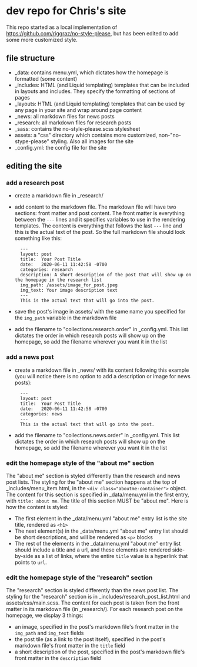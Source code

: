 # dev repo for Chris's site
This repo started as a local implementation of https://github.com/riggraz/no-style-please, but has been edited to add some more customized style.

## file structure
* _data: contains menu.yml, which dictates how the homepage is formatted (some content)
* _includes: HTML (and Liquid templating) templates that can be included in layouts and includes. They specify the formatting of sections of pages
* _layouts: HTML (and Liquid templating) templates that can be used by any page in your site and wrap around page content
* _news: all markdown files for news posts
* _research: all markdown files for research posts
* _sass: contains the no-style-please.scss stylesheet
* assets: a "css" directory which contains more customized, non-"no-stype-please" styling. Also all images for the site
* _config.yml: the config file for the site

## editing the site
### add a research post
* create a markdown file in _research/
* add content to the markdown file. The markdown file will have two sections: front matter and post content. The front matter is everything between the `---` lines and it specifies variables to use in the rendering templates. The content is everything that follows the last `---` line and this is the actual text of the post. So the full markdown file should look something like this:
		
		---
		layout: post
		title:  Your Post Title
		date:   2020-06-11 11:42:58 -0700
		categories: research
		description: A short description of the post that will show up on the homepage in the research list
		img_path: /assets/image_for_post.jpeg
		img_text: Your image description text
		---
		This is the actual text that will go into the post. 
* save the post's image in assets/ with the same name you specified for the `img_path` variable in the markdown file
* add the filename to "collections.research.order" in _config.yml. This list dictates the order in which research posts will show up on the homepage, so add the filename wherever you want it in the list

### add a news post
* create a markdown file in _news/ with its content following this example (you will notice there is no option to add a description or image for news posts):
		
		---
		layout: post
		title:  Your Post Title
		date:   2020-06-11 11:42:58 -0700
		categories: news
		---
		This is the actual text that will go into the post. 
* add the filename to "collections.news.order" in _config.yml. This list dictates the order in which research posts will show up on the homepage, so add the filename wherever you want it in the list

### edit the homepage style of the "about me" section
The "about me" section is styled differently than the research and news post lists. The styling for the "about me" section happens at the top of _includes/menu_item.html, in the `<div class="aboutme-container">` object. The content for this section is specified in _data/menu.yml in the first entry, with `title: about me`. The title of this section MUST be "about me". Here is how the content is styled:
* The first element in the _data/menu.yml "about me" entry list is the site title, rendered as `<h1>`
* The next element(s) in the _data/menu.yml "about me" entry list should be short descriptions, and will be rendered as `<p>` blocks
* The rest of the elements in the _data/menu.yml "about me" entry list should include a title and a url, and these elements are rendered side-by-side as a list of links, where the entire `title` value is a hyperlink that points to `url`.

### edit the homepage style of the "research" section
The "research" section is styled differently than the news post list. The styling for the "research" section is in _includes/research_post_list.html and assets/css/main.scss. The content for each post is taken from the front matter in its markdown file (in _research/). For each research post on the homepage, we display 3 things:
* an image, specified in the post's markdown file's front matter in the `img_path` and `img_text` fields
* the post tile (as a link to the post itself), specified in the post's markdown file's front matter in the `title` field
* a short description of the post, specified in the post's markdown file's front matter in the `description` field
